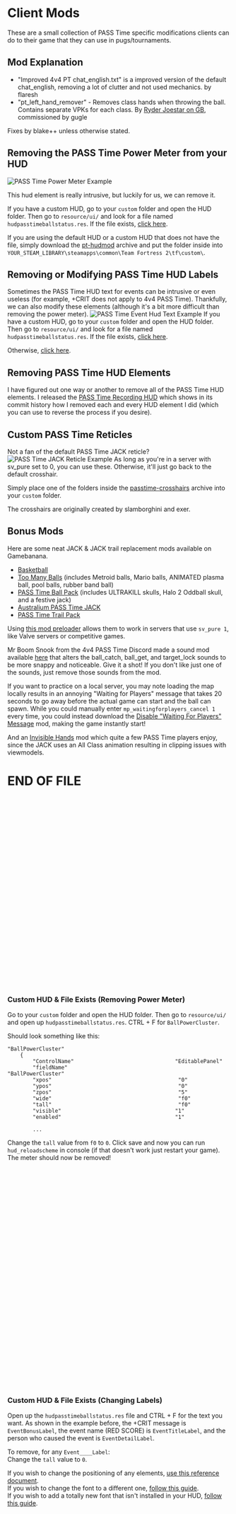 # Client Mods

These are a small collection of PASS Time specific modifications clients can do to their game that they can use in pugs/tournaments.

## Mod Explanation

* "Improved 4v4 PT chat_english.txt" is a improved version of the default chat_english, removing a lot of clutter and not used mechanics. by flaresh
* "pt_left_hand_remover" - Removes class hands when throwing the ball. Contains separate VPKs for each class. By [Ryder Joestar on GB](https://gamebanana.com/members/2142275), commissioned by gugle

Fixes by blake++ unless otherwise stated.

## Removing the PASS Time Power Meter from your HUD

![PASS Time Power Meter Example](https://i.imgur.com/LbQj0Ur.jpeg)

This hud element is really intrusive, but luckily for us, we can remove it.

If you have a custom HUD, go to your `custom` folder and open the HUD folder. Then go to `resource/ui/` and look for a file named `hudpasstimeballstatus.res`. If the file exists, [click here](#custom-hud--file-exists-removing-power-meter).

If you are using the default HUD or a custom HUD that does not have the file, simply download the [pt-hudmod](https://github.com/blakeplusplus/p4sstime/raw/main/%5BClient%20Mods%5D/pt-hudmod.7z) archive and put the folder inside into `YOUR_STEAM_LIBRARY\steamapps\common\Team Fortress 2\tf\custom\`.

## Removing or Modifying PASS Time HUD Labels

Sometimes the PASS Time HUD text for events can be intrusive or even useless (for example, +CRIT does not apply to 4v4 PASS Time). Thankfully, we can also modify these elements (although it's a bit more difficult than removing the power meter).
![PASS Time Event Hud Text Example](https://i.imgur.com/c9YAXXG.png)
If you have a custom HUD, go to your `custom` folder and open the HUD folder. Then go to `resource/ui/` and look for a file named `hudpasstimeballstatus.res`. If the file exists, [click here](#custom-hud--file-exists-changing-labels).

Otherwise, [click here](#custom-hud--file-not-found-or-default-hud-changing-labels).

## Removing PASS Time HUD Elements

I have figured out one way or another to remove all of the PASS Time HUD elements. I released the [PASS Time Recording HUD](https://github.com/blakeplusplus/passtime-recording-hud) which shows in its commit history how I removed each and every HUD element I did (which you can use to reverse the process if you desire).

## Custom PASS Time Reticles

Not a fan of the default PASS Time JACK reticle?
![PASS Time JACK Reticle Example](https://i.imgur.com/sWvgo0R.png)
As long as you're in a server with sv_pure set to 0, you can use these. Otherwise, it'll just go back to the default crosshair.

Simply place one of the folders inside the [passtime-crosshairs](https://github.com/blakeplusplus/p4sstime/raw/main/%5BClient%20Mods%5D/passtime-crosshairs.7z) archive into your `custom` folder.

The crosshairs are originally created by slamborghini and exer.

## Bonus Mods

Here are some neat JACK & JACK trail replacement mods available on Gamebanana.

- [Basketball](https://gamebanana.com/mods/205828)
- [Too Many Balls](https://gamebanana.com/mods/491558) (includes Metroid balls, Mario balls, ANIMATED plasma ball, pool balls, rubber band ball)
- [PASS Time Ball Pack](https://gamebanana.com/mods/491646) (includes ULTRAKILL skulls, Halo 2 Oddball skull, and a festive jack)
- [Australium PASS Time JACK](https://gamebanana.com/mods/491682)
- [PASS Time Trail Pack](https://gamebanana.com/mods/11843)

Using [this mod preloader](https://gamebanana.com/wips/79779) allows them to work in servers that use `sv_pure 1`, like Valve servers or competitive games.

Mr Boom Snook from the 4v4 PASS Time Discord made a sound mod available [here](https://github.com/blakeplusplus/p4sstime/raw/main/%5BClient%20Mods%5D/pt-sound-mod.7z) that alters the ball_catch, ball_get, and target_lock sounds to be more snappy and noticeable. Give it a shot! If you don't like just one of the sounds, just remove those sounds from the mod.

If you want to practice on a local server, you may note loading the map locally results in an annoying "Waiting for Players" message that takes 20 seconds to go away before the actual game can start and the ball can spawn. While you could manually enter `mp_waitingforplayers_cancel 1` every time, you could instead download the [Disable "Waiting For Players" Message](https://gamebanana.com/mods/448996) mod, making the game instantly start!

And an [Invisible Hands](https://gamebanana.com/mods/467431) mod which quite a few PASS Time players enjoy, since the JACK uses an All Class animation resulting in clipping issues with viewmodels.

# END OF FILE
<br><br><br><br><br><br><br><br><br><br><br><br><br><br><br><br><br><br><br><br><br><br><br><br><br>

### Custom HUD & File Exists (Removing Power Meter)

Go to your `custom` folder and open the HUD folder. Then go to `resource/ui/` and open up `hudpasstimeballstatus.res`. CTRL + F for `BallPowerCluster`.

Should look something like this:
```
"BallPowerCluster"
    {
        "ControlName"                                "EditablePanel"
        "fieldName"                                    "BallPowerCluster"
        "xpos"                                        "0"
        "ypos"                                        "0"
        "zpos"                                        "5"
        "wide"                                        "f0"
        "tall"                                        "f0"
        "visible"                                    "1"
        "enabled"                                    "1"

        ...
```
Change the `tall` value from `f0` to `0`.
Click save and now you can run `hud_reloadscheme` in console (if that doesn't work just restart your game). The meter should now be removed!

<br><br><br><br><br><br><br><br><br><br><br><br><br><br><br><br><br><br><br><br><br><br><br><br><br><br><br><br><br>

### Custom HUD & File Exists (Changing Labels)

Open up the `hudpasstimeballstatus.res` file and CTRL + F for the text you want. As shown in the example before, the +CRIT message is `EventBonusLabel`, the event name (RED SCORE) is `EventTitleLabel`, and the person who caused the event is `EventDetailLabel`.

To remove, for any `Event____Label`:\
Change the `tall` value to `0`.

If you wish to change the positioning of any elements, [use this reference document](https://github.com/rbjaxter/budhud/wiki/Element-Positioning).\
If you wish to change the font to a different one, [follow this guide](#change-the-font-for-pass-time-hud-labels-changing-labels).\
If you wish to add a totally new font that isn't installed in your HUD, [follow this guide](https://github.com/rbjaxter/budhud/wiki/Adding---Replacing-Custom-Fonts#guide).

<br><br><br><br><br><br><br><br><br><br><br><br><br><br><br><br><br><br><br><br><br><br><br><br><br><br><br><br><br>

### Custom HUD & File Not Found OR Default HUD (Changing Labels)

Download the [pt-hudmod](https://github.com/blakeplusplus/p4sstime/raw/main/%5BClient%20Mods%5D/pt-hudmod.7z) archive and put the folder inside into `YOUR_STEAM_LIBRARY\steamapps\common\Team Fortress 2\tf\custom\`. Open up the `hudpasstimeballstatus.res` file and CTRL + F for the text you want. As shown in the example before, the +CRIT message is `EventBonusLabel`, the event name (RED SCORE) is `EventTitleLabel`, and the person who caused the event is `EventDetailLabel`.

To remove, for any `Event____Label`:\
Change the `tall` value to `0`.

If you wish to change the positioning of any elements, [use this reference document](https://github.com/rbjaxter/budhud/wiki/Element-Positioning).\
If you wish to change the font to a different one, [follow this guide](#change-the-font-for-pass-time-hud-labels-changing-labels).\
If you wish to add a totally new font that isn't installed in your HUD, [follow this guide](https://github.com/rbjaxter/budhud/wiki/Adding---Replacing-Custom-Fonts#guide).

<br><br><br><br><br><br><br><br><br><br><br><br><br><br><br><br><br><br><br><br><br><br><br><br><br><br><br><br><br>

### Change the Font for PASS Time HUD Labels (Changing Labels)

Only follow this guide if your HUD has this font installed.
> [!WARNING]  
> This is a general guide. HUDs vary in the way they do things. Worst case scenario, follow the guide on adding fonts to get a better idea, or ask in the [HUDS.TF Discord server](http://huds.tf).

In your `resource` folder in your HUD, there is a file named `clientscheme.res`. If it contains a lot of lines that start with `#base`, that means that the file we're looking for, `fonts_scheme.res` is somewhere else. Follow the path it says (usually inside of a folder called `scheme`) and open that file. If there is no `#base` line that points to a `fonts_scheme.res`, it means that the fonts are in the `clientscheme.res` file somewhere.

Fonts are structured like so:
![HUD Font File Code Example](https://i.imgur.com/kTTPtpB.png)
HUDs will usually structure their fonts where they have the name of the font (ex. `m0refont`) and then a number at the end to signify the size, along with optional flags for attributes (ex. `m0refont22Shadow`).\
See what font you are currently using for the label you'd like to change the font on (look at the `font` field), and use that as a reference point. If I'm using `m0refont12` and I want to go bigger, I might use `m0refont20`, provided that it exists in my `fonts_scheme.res`/`client_scheme.res`.\
> [!NOTE]  
> If you change to a bigger or smaller font, you may have to modify the label's values for `tall` or its positioning. Use `vgui_cache_res_files 0` and `hud_reloadscheme` to test this out while running TF2. If the font does not change, it may require a game restart in between font changes.

> [!IMPORTANT]  
> After you are satisfied with your customization, be sure to turn `vgui_cache_res_files 1` or you **will** have worse performance.
